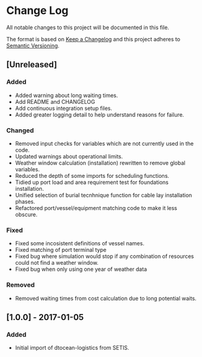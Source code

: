 # Change Log

All notable changes to this project will be documented in this file.

The format is based on [Keep a Changelog](http://keepachangelog.com/)
and this project adheres to [Semantic Versioning](http://semver.org/).

## [Unreleased]

### Added

- Added warning about long waiting times.
- Add README and CHANGELOG
- Add continuous integration setup files.
- Added greater logging detail to help understand reasons for failure.

### Changed

- Removed input checks for variables which are not currently used in the code.
- Updated warnings about operational limits.
- Weather window calculation (installation) rewritten to remove global
  variables.
- Reduced the depth of some imports for scheduling functions.
- Tidied up port load and area requirement test for foundations installation.
- Unified selection of burial tecnhnique function for cable lay installation
  phases.
- Refactored port/vessel/equipment matching code to make it less obscure.

### Fixed

- Fixed some incosistent definitions of vessel names.
- Fixed matching of port terminal type
- Fixed bug where simulation would stop if any combination of resources could
  not find a weather window.
- Fixed bug when only using one year of weather data

### Removed

- Removed waiting times from cost calculation due to long potential waits.

## [1.0.0] - 2017-01-05

### Added

- Initial import of dtocean-logistics from SETIS.


